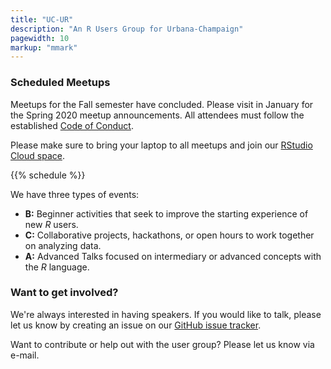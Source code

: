 ```yaml
---
title: "UC-UR"
description: "An R Users Group for Urbana-Champaign"
pagewidth: 10
markup: "mmark"
---
```


### Scheduled Meetups

Meetups for the Fall semester have concluded. Please visit in January for the Spring 2020 meetup announcements. <!-- at **5:00 PM** in **Room 2310** of **[Everitt Lab, 1406 W Green St, Urbana, IL 61801](https://www.google.com/maps/dir//Everitt+Laboratory+1406+West+Green+Street/@40.1109256,-88.2293148,793m/data=!3m1!1e3!4m9!4m8!1m0!1m5!1m1!1s0x880cd73f8ec8a0e7:0x5db444e6797c38ad!2m2!1d-88.2282581!2d40.1108975!3e2)**. --> All attendees must follow the established [Code of Conduct](https://wiki.r-consortium.org/view/R_Consortium_and_the_R_Community_Code_of_Conduct).

Please make sure to bring your laptop to all meetups and join our 
[RStudio Cloud space](https://rstudio.cloud/spaces/40189/join?access_code=p0zXu2obd7Ktu7wAviavJR1FmlMJn6djllSOEqnp).

{{% schedule %}}

We have three types of events:

- **B:** Beginner activities that seek to improve the starting experience of
  new _R_ users.
- **C:** Collaborative projects, hackathons, or open hours to work together on analyzing data.
- **A:** Advanced Talks focused on intermediary or advanced concepts with the
  _R_ language.

### Want to get involved?

We're always interested in having speakers. If you would like to talk,
please let us know by creating an issue on our [GitHub issue tracker](https://github.com/UrbanaChampaignUseR/UrbanaChampaignUseR.github.io/issues/new).

Want to contribute or help out with the user group? Please let us know
via e-mail. 
